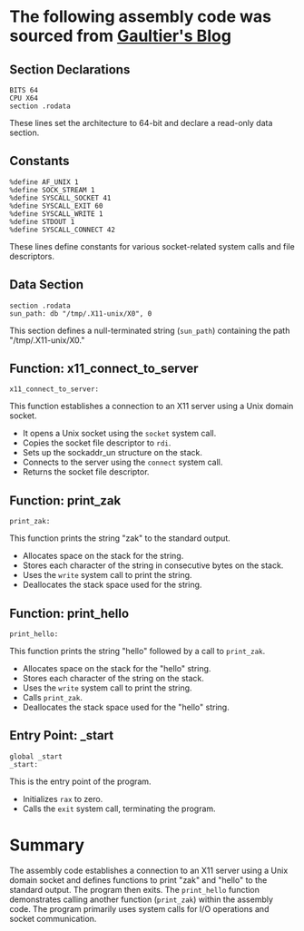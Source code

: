 # The following assembly code was sourced from [Gaultier's Blog](https://gaultier.github.io/blog/x11_x64.html)



## Section Declarations

```assembly
BITS 64
CPU X64
section .rodata
```

These lines set the architecture to 64-bit and declare a read-only data section.

## Constants

```assembly
%define AF_UNIX 1
%define SOCK_STREAM 1
%define SYSCALL_SOCKET 41
%define SYSCALL_EXIT 60
%define SYSCALL_WRITE 1
%define STDOUT 1
%define SYSCALL_CONNECT 42
```

These lines define constants for various socket-related system calls and file descriptors.

## Data Section

```assembly
section .rodata
sun_path: db "/tmp/.X11-unix/X0", 0
```

This section defines a null-terminated string (`sun_path`) containing the path "/tmp/.X11-unix/X0."

## Function: x11_connect_to_server

```assembly
x11_connect_to_server:
```

This function establishes a connection to an X11 server using a Unix domain socket.

- It opens a Unix socket using the `socket` system call.
- Copies the socket file descriptor to `rdi`.
- Sets up the sockaddr_un structure on the stack.
- Connects to the server using the `connect` system call.
- Returns the socket file descriptor.

## Function: print_zak

```assembly
print_zak:
```

This function prints the string "zak" to the standard output.

- Allocates space on the stack for the string.
- Stores each character of the string in consecutive bytes on the stack.
- Uses the `write` system call to print the string.
- Deallocates the stack space used for the string.

## Function: print_hello

```assembly
print_hello:
```

This function prints the string "hello" followed by a call to `print_zak`.

- Allocates space on the stack for the "hello" string.
- Stores each character of the string on the stack.
- Uses the `write` system call to print the string.
- Calls `print_zak`.
- Deallocates the stack space used for the "hello" string.

## Entry Point: _start

```assembly
global _start
_start:
```

This is the entry point of the program.

- Initializes `rax` to zero.
- Calls the `exit` system call, terminating the program.

# Summary

The assembly code establishes a connection to an X11 server using a Unix domain socket and defines functions to print "zak" and "hello" to the standard output. The program then exits. The `print_hello` function demonstrates calling another function (`print_zak`) within the assembly code. The program primarily uses system calls for I/O operations and socket communication.